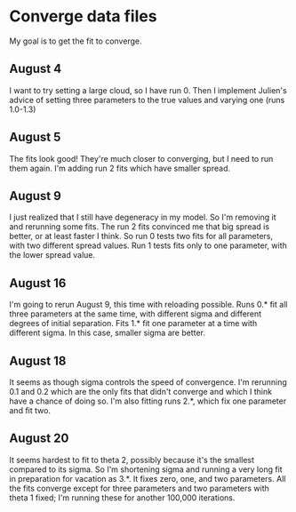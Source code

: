 # Converge data files

My goal is to get the fit to converge.

## August 4

I want to try setting a large cloud, so I have run 0. Then I implement Julien's advice of setting three parameters to the true values and varying one (runs 1.0-1.3)

## August 5

The fits look good! They're much closer to converging, but I need to run them again. I'm adding run 2 fits which have smaller spread.

## August 9

I just realized that I still have degeneracy in my model. So I'm removing it and rerunning some fits. The run 2 fits convinced me that big spread is better, or at least faster I think. So run 0 tests two fits for all parameters, with two different spread values. Run 1 tests fits only to one parameter, with the lower spread value.

## August 16

I'm going to rerun August 9, this time with reloading possible. Runs 0.* fit all three parameters at the same time, with different sigma and different degrees of initial separation. Fits 1.* fit one parameter at a time with different sigma. In this case, smaller sigma are better.

## August 18

It seems as though sigma controls the speed of convergence. I'm rerunning 0.1 and 0.2 which are the only fits that didn't converge and which I think have a chance of doing so. I'm also fitting runs 2.*, which fix one parameter and fit two.

## August 20

It seems hardest to fit to theta 2, possibly because it's the smallest compared to its sigma. So I'm shortening sigma and running a very long fit in preparation for vacation as 3.*. It fixes zero, one, and two parameters. All the fits converge except for three parameters and two parameters with theta 1 fixed; I'm running these for another 100,000 iterations.
